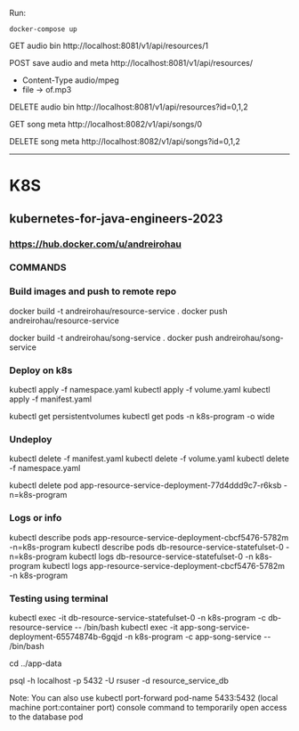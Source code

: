 Run:
 ```
 docker-compose up
 ```





GET audio bin
http://localhost:8081/v1/api/resources/1

POST save audio and meta
http://localhost:8081/v1/api/resources/
- Content-Type audio/mpeg
- file -> of.mp3

DELETE audio bin
http://localhost:8081/v1/api/resources?id=0,1,2



GET song meta
http://localhost:8082/v1/api/songs/0

DELETE song meta
http://localhost:8082/v1/api/songs?id=0,1,2



---
# K8S
## kubernetes-for-java-engineers-2023
### https://hub.docker.com/u/andreirohau

### COMMANDS

### Build images and push to remote repo
docker build -t andreirohau/resource-service .
docker push andreirohau/resource-service

docker build -t andreirohau/song-service .
docker push andreirohau/song-service

### Deploy on k8s
kubectl apply -f namespace.yaml
kubectl apply -f volume.yaml
kubectl apply -f manifest.yaml

kubectl get persistentvolumes
kubectl get pods -n k8s-program -o wide

### Undeploy
kubectl delete -f manifest.yaml
kubectl delete -f volume.yaml
kubectl delete -f namespace.yaml

kubectl delete pod app-resource-service-deployment-77d4ddd9c7-r6ksb -n=k8s-program

### Logs or info
kubectl describe pods app-resource-service-deployment-cbcf5476-5782m -n=k8s-program
kubectl describe pods db-resource-service-statefulset-0 -n=k8s-program
kubectl logs db-resource-service-statefulset-0 -n k8s-program
kubectl logs app-resource-service-deployment-cbcf5476-5782m -n k8s-program

### Testing using terminal
kubectl exec -it db-resource-service-statefulset-0 -n k8s-program -c db-resource-service -- /bin/bash
kubectl exec -it app-song-service-deployment-65574874b-6gqjd -n k8s-program -c app-song-service -- /bin/bash

cd ../app-data

psql -h localhost -p 5432 -U rsuser -d resource_service_db



Note: You can also use 
kubectl port-forward pod-name 5433:5432 
(local machine port:container port) console command to temporarily open access to the database pod




